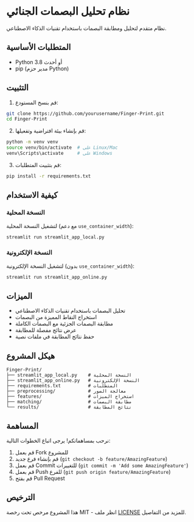 # نظام تحليل البصمات الجنائي

نظام متقدم لتحليل ومطابقة البصمات باستخدام تقنيات الذكاء الاصطناعي.

## المتطلبات الأساسية

- Python 3.8 أو أحدث
- pip (مدير حزم Python)

## التثبيت

1. قم بنسخ المستودع:
```bash
git clone https://github.com/yourusername/Finger-Print.git
cd Finger-Print
```

2. قم بإنشاء بيئة افتراضية وتفعيلها:
```bash
python -m venv venv
source venv/bin/activate  # على Linux/Mac
venv\Scripts\activate     # على Windows
```

3. قم بتثبيت المتطلبات:
```bash
pip install -r requirements.txt
```

## كيفية الاستخدام

### النسخة المحلية

لتشغيل النسخة المحلية (مع دعم `use_container_width`):
```bash
streamlit run streamlit_app_local.py
```

### النسخة الإلكترونية

لتشغيل النسخة الإلكترونية (بدون `use_container_width`):
```bash
streamlit run streamlit_app_online.py
```

## الميزات

- تحليل البصمات باستخدام تقنيات الذكاء الاصطناعي
- استخراج النقاط المميزة من البصمات
- مطابقة البصمات الجزئية مع البصمات الكاملة
- عرض نتائج مفصلة للمطابقة
- حفظ نتائج المطابقة في ملفات نصية

## هيكل المشروع

```
Finger-Print/
├── streamlit_app_local.py    # النسخة المحلية
├── streamlit_app_online.py   # النسخة الإلكترونية
├── requirements.txt          # المتطلبات
├── preprocessing/            # معالجة الصور
├── features/                 # استخراج الميزات
├── matching/                 # مطابقة البصمات
└── results/                  # نتائج المطابقة
```

## المساهمة

نرحب بمساهماتكم! يرجى اتباع الخطوات التالية:

1. قم بعمل Fork للمشروع
2. قم بإنشاء فرع جديد (`git checkout -b feature/AmazingFeature`)
3. قم بعمل Commit للتغييرات (`git commit -m 'Add some AmazingFeature'`)
4. قم بعمل Push للفرع (`git push origin feature/AmazingFeature`)
5. قم بفتح Pull Request

## الترخيص

هذا المشروع مرخص تحت رخصة MIT - انظر ملف [LICENSE](LICENSE) للمزيد من التفاصيل. 